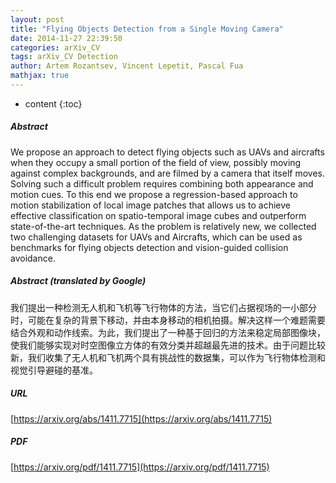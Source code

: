 ```yaml
---
layout: post
title: "Flying Objects Detection from a Single Moving Camera"
date: 2014-11-27 22:39:50
categories: arXiv_CV
tags: arXiv_CV Detection
author: Artem Rozantsev, Vincent Lepetit, Pascal Fua
mathjax: true
---
```


* content
{:toc}

##### Abstract
We propose an approach to detect flying objects such as UAVs and aircrafts when they occupy a small portion of the field of view, possibly moving against complex backgrounds, and are filmed by a camera that itself moves. Solving such a difficult problem requires combining both appearance and motion cues. To this end we propose a regression-based approach to motion stabilization of local image patches that allows us to achieve effective classification on spatio-temporal image cubes and outperform state-of-the-art techniques. As the problem is relatively new, we collected two challenging datasets for UAVs and Aircrafts, which can be used as benchmarks for flying objects detection and vision-guided collision avoidance.

##### Abstract (translated by Google)
我们提出一种检测无人机和飞机等飞行物体的方法，当它们占据视场的一小部分时，可能在复杂的背景下移动，并由本身移动的相机拍摄。解决这样一个难题需要结合外观和动作线索。为此，我们提出了一种基于回归的方法来稳定局部图像块，使我们能够实现对时空图像立方体的有效分类并超越最先进的技术。由于问题比较新，我们收集了无人机和飞机两个具有挑战性的数据集，可以作为飞行物体检测和视觉引导避碰的基准。

##### URL
[https://arxiv.org/abs/1411.7715](https://arxiv.org/abs/1411.7715)

##### PDF
[https://arxiv.org/pdf/1411.7715](https://arxiv.org/pdf/1411.7715)

